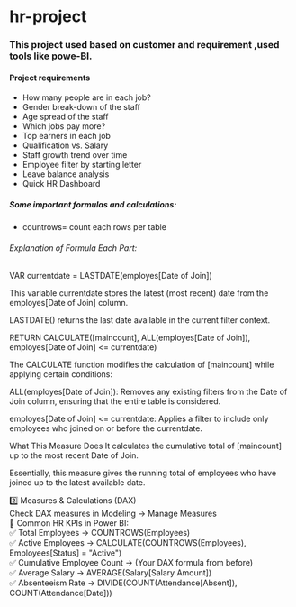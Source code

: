 # hr-project
### This project used based on customer and requirement ,used tools like powe-BI.

#### Project requirements

 - How many people are in each job?
 - Gender break-down of the staff
 - Age spread of the staff
 - Which jobs pay more?
 - Top earners in each job
 - Qualification vs. Salary
 - Staff growth trend over time
 - Employee filter by starting letter
 - Leave balance analysis
 - Quick HR Dashboard


##### Some important formulas and calculations:
 - countrows= count each rows per table
   

###### Explanation of Formula Each Part: <br>
VAR currentdate = LASTDATE(employes[Date of Join]) <br>

This variable currentdate stores the latest (most recent) date from the employes[Date of Join] column.<br>

LASTDATE() returns the last date available in the current filter context.<br>

RETURN CALCULATE([maincount], ALL(employes[Date of Join]), employes[Date of Join] <= currentdate)<br>

The CALCULATE function modifies the calculation of [maincount] while applying certain conditions:<br>

ALL(employes[Date of Join]): Removes any existing filters from the Date of Join column, ensuring that the entire table is considered.<br>

employes[Date of Join] <= currentdate: Applies a filter to include only employees who joined on or before the currentdate.<br>

What This Measure Does
It calculates the cumulative total of [maincount] up to the most recent Date of Join.<br>

Essentially, this measure gives the running total of employees who have joined up to the latest available date.<br>



2️⃣ Measures & Calculations (DAX) <br>
Check DAX measures in Modeling → Manage Measures <br>
🔹 Common HR KPIs in Power BI: <br>
✅ Total Employees → COUNTROWS(Employees)<br>
✅ Active Employees → CALCULATE(COUNTROWS(Employees), Employees[Status] = "Active")<br>
✅ Cumulative Employee Count → (Your DAX formula from before)<br>
✅ Average Salary → AVERAGE(Salary[Salary Amount])<br>
✅ Absenteeism Rate → DIVIDE(COUNT(Attendance[Absent]), COUNT(Attendance[Date]))<br>
